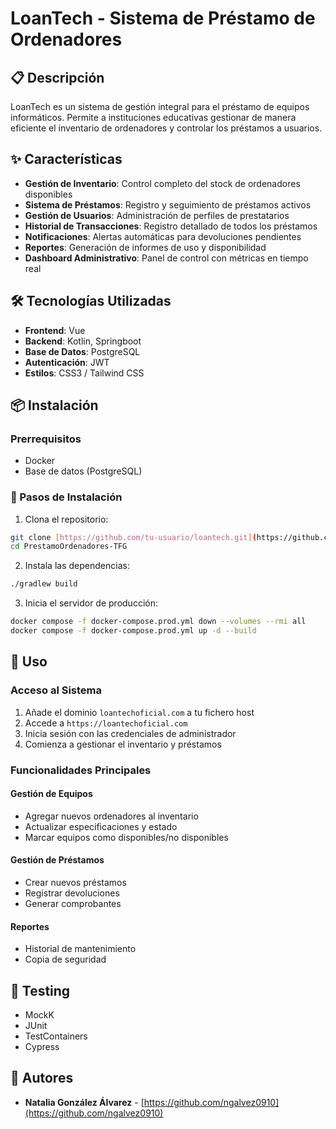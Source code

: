 # LoanTech - Sistema de Préstamo de Ordenadores

## 📋 Descripción

LoanTech es un sistema de gestión integral para el préstamo de equipos informáticos. Permite a instituciones educativas gestionar de manera eficiente el inventario de ordenadores y controlar los préstamos a usuarios.

## ✨ Características

- **Gestión de Inventario**: Control completo del stock de ordenadores disponibles
- **Sistema de Préstamos**: Registro y seguimiento de préstamos activos
- **Gestión de Usuarios**: Administración de perfiles de prestatarios
- **Historial de Transacciones**: Registro detallado de todos los préstamos
- **Notificaciones**: Alertas automáticas para devoluciones pendientes
- **Reportes**: Generación de informes de uso y disponibilidad
- **Dashboard Administrativo**: Panel de control con métricas en tiempo real

## 🛠️ Tecnologías Utilizadas

- **Frontend**: Vue
- **Backend**: Kotlin, Springboot
- **Base de Datos**: PostgreSQL
- **Autenticación**: JWT
- **Estilos**: CSS3 / Tailwind CSS

## 📦 Instalación

### Prerrequisitos

- Docker
- Base de datos (PostgreSQL)

### 👣 Pasos de Instalación

1. Clona el repositorio:
```bash
git clone [https://github.com/tu-usuario/loantech.git](https://github.com/ngalvez0910/PrestamoOrdenadores-TFG)
cd PrestamoOrdenadores-TFG
```

2. Instala las dependencias:
```bash
./gradlew build
```

3. Inicia el servidor de producción:
```bash
docker compose -f docker-compose.prod.yml down --volumes --rmi all
docker compose -f docker-compose.prod.yml up -d --build
```

## 🚀 Uso

### Acceso al Sistema

1. Añade el dominio `loantechoficial.com` a tu fichero host
2. Accede a `https://loantechoficial.com`
3. Inicia sesión con las credenciales de administrador
4. Comienza a gestionar el inventario y préstamos

### Funcionalidades Principales

#### Gestión de Equipos
- Agregar nuevos ordenadores al inventario
- Actualizar especificaciones y estado
- Marcar equipos como disponibles/no disponibles

#### Gestión de Préstamos
- Crear nuevos préstamos
- Registrar devoluciones
- Generar comprobantes

#### Reportes
- Historial de mantenimiento
- Copia de seguridad

## 🧪 Testing

- MockK
- JUnit
- TestContainers
- Cypress

## 👥 Autores

- **Natalia González Álvarez** - [https://github.com/ngalvez0910](https://github.com/ngalvez0910)
